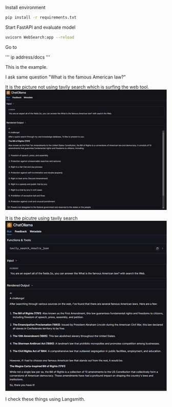 Install environment 

```bash
pip install -r requirements.txt
```

Start FastAPI and evaluate model 

```bash
uvicorn WebSearch:app --reload
```

Go to 

'''
ip address/docs 
'''

This is the example.

I ask same question "What is the famous American law?" 

It is the picture not using tavily search which is surfing the web tool.  
<img src='./src/notavily.png'>

It is the picutre using tavily search
<img src='./src/tavily.png'>

I check these things using Langsmith. 

